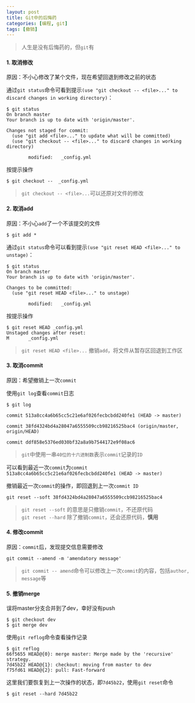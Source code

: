 ```yaml
---
layout: post
title: Git中的后悔药
categories: [编程, git]
tags: [撤销]
---
```



> 人生是没有后悔药的，但`git`有

#### 1. 取消修改
原因：不小心修改了某个文件，现在希望回退到修改之前的状态

通过`git status`命令可看到提示`(use "git checkout -- <file>..." to discard changes in working directory)`：
```
$ git status
On branch master
Your branch is up to date with 'origin/master'.

Changes not staged for commit:
  (use "git add <file>..." to update what will be committed)
  (use "git checkout -- <file>..." to discard changes in working directory)

        modified:   _config.yml

```

按提示操作
```
$ git checkout --  _config.yml
```

> `git checkout -- <file>...`可以还原对文件的修改

#### 2. 取消add

原因：不小心`add`了一个不该提交的文件
```
$ git add *
```

通过`git status`命令可以看到提示`(use "git reset HEAD <file>..." to unstage)`：
```
$ git status
On branch master
Your branch is up to date with 'origin/master'.

Changes to be committed:
  (use "git reset HEAD <file>..." to unstage)

        modified:   _config.yml

```

按提示操作
```
$ git reset HEAD _config.yml
Unstaged changes after reset:
M       _config.yml

```

> `git reset HEAD <file>...` 撤销`add`，将文件从暂存区回退到工作区 

#### 3. 取消commit

原因：希望撤销上一次`commit`

使用`git log`查看`commit`日志
```
$ git log

commit 513a8cc4a6b65cc5c21e6af026fecbcbdd240fe1 (HEAD -> master)

commit 38fd4324bd4a28047a6555509ccb98216525bac4 (origin/master, origin/HEAD)

commit ddf858e5376ed030bf32a8a9b7544172e9f08ac6

```

> `git`中使用一串`40位的十六进制数`表示`commit`记录的`ID`

可以看到最近一次`commit`为`commit 513a8cc4a6b65cc5c21e6af026fecbcbdd240fe1 (HEAD -> master)`

撤销最近一次`commit`的操作，即回退到上一次`commit ID`
```
git reset --soft 38fd4324bd4a28047a6555509ccb98216525bac4
```

> `git reset --soft` 的意思是只撤销`commit`，不还原代码   
> `git reset --hard` 除了撤销`commit`，还会还原代码，**慎用**

#### 4. 修改commit
原因：`commit`后，发现提交信息需要修改

```
git commit --amend -m 'amendatory message'
```

> `git commit -- amend`命令可以修改上一次`commit`的内容，包括`author, message`等

#### 5. 撤销merge

误将master分支合并到了dev，幸好没有push

```
$ git checkout dev
$ git merge dev
```

使用`git reflog`命令查看操作记录

```
$ git reflog
66f5655 HEAD@{0}: merge master: Merge made by the 'recursive' strategy.
7d45b22 HEAD@{1}: checkout: moving from master to dev
f75fd61 HEAD@{2}: pull: Fast-forward
```

这里我们要恢复到上一次操作的状态，即`7d45b22`，使用`git reset`命令

```
$ git reset --hard 7d45b22
```